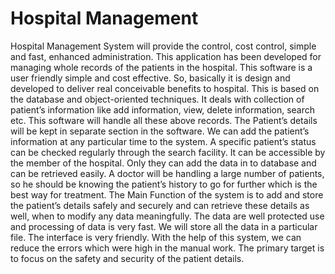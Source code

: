 # Hospital Management
Hospital Management System will provide the control, cost control, simple 
and fast, enhanced administration. This application has been developed for 
managing whole records of the patients in the hospital. This software is a 
user friendly simple and cost effective. So, basically it is design and 
developed to deliver real conceivable benefits to hospital. This is based on 
the database and object-oriented techniques. It deals with collection of 
patient’s information like add information, view, delete information, search
etc. This software will handle all these above records.
The Patient’s details will be kept in separate section in the software. We can
add the patient’s information at any particular time to the system. A specific 
patient’s status can be checked regularly through the search facility. It can be
accessible by the member of the hospital. Only they can add the data in to 
database and can be retrieved easily. A doctor will be handling a large 
number of patients, so he should be knowing the patient’s history to go for 
further which is the best way for treatment.
The Main Function of the system is to add and store the patient’s details 
safely and securely and can retrieve these details as well, when to modify 
any data meaningfully. The data are well protected use and processing of 
data is very fast. We will store all the data in a particular file. The interface
is very friendly. With the help of this system, we can reduce the errors which 
were high in the manual work. The primary target is to focus on the safety 
and security of the patient details.
